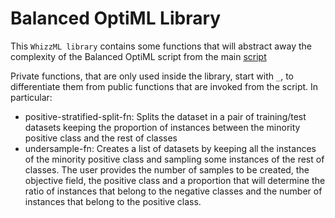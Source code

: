 # Balanced OptiML Library

This `WhizzML library` contains some functions that will abstract away
the complexity of the Balanced OptiML script from the main
[script](../bal-optiml-script)

Private functions, that are only used inside the library, start with
 `_`, to differentiate them from public functions that are invoked
 from the script. In particular:

 - positive-stratified-split-fn: Splits the dataset in a pair of training/test
   datasets keeping the proportion of instances between the minority positive
   class and the rest of classes
 - undersample-fn: Creates a list of datasets by keeping all the instances
   of the minority positive class and sampling some instances of the rest
   of classes. The user provides the number of samples to be created,
   the objective field, the positive class and a proportion
   that will determine the ratio of instances that belong to the negative
   classes and the number of instances that belong to the positive class.
